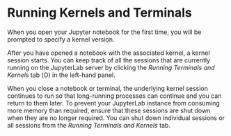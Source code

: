 <!-- loioe400d84a187146e29a20060fcecb96c7 -->

<link rel="stylesheet" type="text/css" href="../css/sap-icons.css"/>

# Running Kernels and Terminals



When you open your Jupyter notebook for the first time, you will be prompted to specify a kernel version.

After you have opened a notebook with the associated kernel, a kernel session starts. You can keep track of all the sessions that are currently running on the JupyterLab server by clicking the *Running Terminals and Kernels* tab \(<span class="SAP-icons"></span>\) in the left-hand panel.

When you close a notebook or terminal, the underlying kernel session continues to run so that long-running processes can continue and you can return to them later. To prevent your JupyterLab instance from consuming more memory than required, ensure that these sessions are shut down when they are no longer required. You can shut down individual sessions or all sessions from the *Running Terminals and Kernels* tab.

